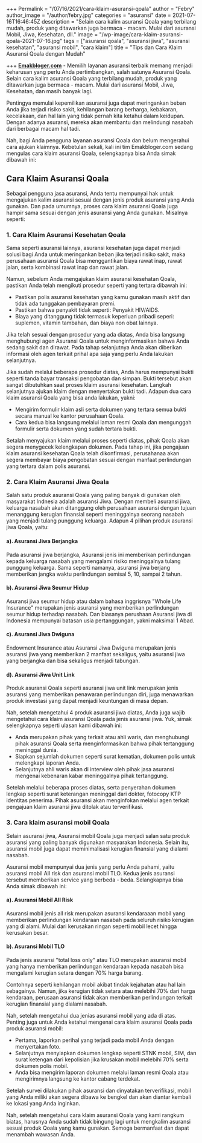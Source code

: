 +++
Permalink = "/07/16/2021/cara-klaim-asuransi-qoala"
author = "Febry"
author_image = "/author/febry.jpg"
categories = "asuransi"
date = 2021-07-16T16:46:45Z
description = "Selain cara kalim asuransi Qoala yang terbilang mudah, produk yang ditawarkan juga bermaca - macam. Mulai dari asuransi Mobil, Jiwa, Kesehatan, dll."
image = "/wp-image/cara-klaim-asuransi-qoala-2021-07-16.jpg"
tags = ["asuransi qoala", "asuransi jiwa", "asuransi kesehatan", "asuransi mobil", "cara klaim"]
title = "Tips dan Cara Klaim Asuransi Qoala dengan Mudah"

+++
[**Emakbloger.com**](/) - Memilih layanan asuransi terbaik memang menjadi keharusan yang perlu Anda pertimbangkan, salah satunya Asuransi Qoala. Selain cara kalim asuransi Qoala yang terbilang mudah, produk yang ditawarkan juga bermaca - macam. Mulai dari asuransi Mobil, Jiwa, Kesehatan, dan masih banyak lagi.

Pentingya memulai kepemilikan asuransi juga dapat meringankan beban Anda jika terjadi risiko sakit, kehilangan barang berharga, kebakaran, kecelakaan, dan hal lain yang tidak pernah kita ketahui dalam keidupan. Dengan adanya asuransi, mereka akan membantu dan melindungi nasabah dari berbagai macam hal tadi.

Nah, bagi Anda pengguna layanan asuransi Qoala dan belum mengerahui cara ajukan klaimnya. Kebetulan sekali, kali ini tim Emakbloger.com sedang mengulas cara klaim asuransi Qoala, selengkapnya bisa Anda simak dibawah ini:

## Cara Klaim Asuransi Qoala

Sebagai pengguna jasa asuransi, Anda tentu mempunyai hak untuk mengajukan kalim asuransi sesuai dengan jenis produk asuransi yang Anda gunakan. Dan pada umumnya, proses cara klaim asuransi Qoala juga hampir sama sesuai dengan jenis asuransi yang Anda gunakan. Misalnya seperti:

### 1. Cara Klaim Asuransi Kesehatan Qoala

Sama seperti asuransi lainnya, asuransi kesehatan juga dapat menjadi solusi bagi Anda untuk meringankan beban jika terjadi risiko sakit, maka perusahaan asuransi Qoala bisa menggantikan biaya rawat inap, rawat jalan, serta kombinasi rawat inap dan rawat jalan.

Namun, sebelum Anda mengajukan klaim asuransi kesehatan Qoala, pastikan Anda telah mengikuti prosedur seperti yang tertara dibawah ini:

* Pastikan polis asuransi kesehatan yang kamu gunakan masih aktif dan tidak ada tunggakan pembayaran premi.
* Pastikan bahwa penyakit tidak seperti: Penyakit HIV/AIDS.
* Biaya yang ditanggung tidak termasuk keperluan pribadi seperi: suplemen, vitamin tambahan, dan biaya non obat lainnya.

Jika telah sesuai dengan prosedur yang ada diatas, Anda bisa langsung menghubungi agen Asuransi Qoala untuk menginformasikan bahwa Anda sedang sakit dan dirawat. Pada tahap selanjutnya Anda akan diberikan informasi oleh agen terkait prihal apa saja yang perlu Anda lakukan selanjutnya.

Jika sudah melalui beberapa prosedur diatas, Anda harus mempunyai bukti seperti tanda bayar transaksi pengobatan dan simpan. Bukti tersebut akan sangat dibutuhkan saat proses klaim asuransi kesehatan. Langkah selanjutnya ajukan klaim dengan menyertakan bukti tadi. Adapun dua cara klaim asuransi Qoala yang bisa anda lakukan, yakni:

* Mengirim formulir klaim asli serta dokumen yang tertara semua bukti secara manual ke kantor perusahaan Qoala.
* Cara kedua bisa langsung melalui laman resmi Qoala dan mengunggah formulir serta dokumen yang sudah tertara bukti.

Setalah menyajukan klaim melalui proses seperti diatas, pihak Qoala akan segera menygecek kelengkapan dokumen. Pada tahap ini, jika pengajuan klaim asuransi kesehatan Qoala telah dikonfirmasi, perusahanaa akan segera membayar biaya pengobatan sesuai dengan manfaat perlindungan yang tertara dalam polis asuransi.

### 2. Cara Klaim Asuransi Jiwa Qoala

Salah satu produk asuransi Qoala yang paling banyak di gunakan oleh masyarakat Indnesia adalah asuransi Jiwa. Dengan membeli asuransi jiwa, keluarga nasabah akan ditanggung oleh perusahaan asuransi dengan tujuan menanggung kerugian finansial seperti meninggalnya seorang nasabah yang menjadi tulang punggung keluarga. Adapun 4 pilihan produk asuransi jiwa Qoala, yaitu:

#### a). Asuransi Jiwa Berjangka

Pada asuransi jiwa berjangka, Asuransi jenis ini memberikan perlindungan kepada keluarga nasabah yang mengalami risiko meninggalnya tulang punggung keluarga. Sama seperti namanya, asuransi jiwa berjang memberikan jangka waktu perlindungan semisal 5, 10, sampai 2 tahun.

#### b). Asuransi Jiwa Seumur Hidup

Asuransi jiwa seumur hidup atau dalam bahasa inggrisnya "Whole Life Insurance" merupakan jenis asuransi yang memberikan perlindungan seumur hidup terhadap nasabah. Dan biasanya perushaan Asuransi jiwa di Indonesia mempunyai batasan usia pertanggungan, yakni maksimal 1 Abad.

#### c). Asuransi Jiwa Dwiguna

Endowment Insurance atau Asuransi Jiwa Dwiguna merupakan jenis asuransi jiwa yang memberikan 2 manfaat sekaligus, yaitu asuransi jiwa yang berjangka dan bisa sekaligus menjadi tabungan.

#### d). Asuransi Jiwa Unit Link

Produk asuransi Qoala seperti asuransi jiwa unit link merupakan jenis asuransi yang memberikan penawaran perlindungan diri, juga menawarkan produk investasi yang dapat menjadi keuntungan di masa depan.

Nah, setelah mengetahui 4 produk asuransi jiwa diatas, Anda juga wajib mengetahui cara klaim asuransi Qoala pada jenis asuransi jiwa. Yuk, simak selengkapnya seperti ulasan kami dibawah ini:

* Anda merupakan pihak yang terkait atau ahli waris, dan menghubungi pihak asuransi Qoala serta menginformasikan bahwa pihak tertanggung meninggal dunia.
* Siapkan sejumlah dokumen seperti surat kematian, dokumen polis untuk melengkapi laporan Anda.
* Selanjutnya ahli waris akan di interview oleh pihak jasa asuransi mengenai kebenaran kabar meninggalnya pihak tertanggung.

Setelah melalui beberapa proses diatas, serta penyerahan dokumen lengkap seperti surat keterangan meninggal dari dokter, fotocopy KTP identitas penerima. Pihak asuransi akan menginfokan melalui agen terkait pengajuan klaim asuransi jiwa ditolak atau terverifikasi.

### 3. Cara klaim asuransi mobil Qoala

Selain asuransi jiwa, Asuransi mobil Qoala juga menjadi salan satu produk asuransi yang paling banyak digunakan masyarakan Indonesia. Selain itu, asuransi mobil juga dapat meminimalisasi kerugian finansial yang dialami nasabah.

Asuransi mobil mempunyai dua jenis yang perlu Anda pahami, yaitu asuransi mobil All risk dan asuransi mobil TLO. Kedua jenis asuransi tersebut memberikan service yang berbeda - beda. Selangkapnya bisa Anda simak dibawah ini:

#### a). Asuransi Mobil All Risk

Asuransi mobil jenis all risk merupakan asuransi kendaraaan mobil yang memberikan perlindungan kendaraan nasabah pada seluruh risiko kerugian yang di alami. Mulai dari kerusakan ringan seperti mobil lecet hingga kerusakan besar.

#### b). Asuransi Mobil TLO

Pada jenis asuransi "total loss only" atau TLO merupakan asuransi mobil yang hanya memberikan perlindungan kendaraan kepada nasabah bisa mengalami kerugian setara dengan 70% harga barang.

Contohnya seperti kehilangan mobil akibat tindak kejahatan atau hal lain sebagainya. Namun, jika kerugian tidak setara atau melebihi 70% dari harga kendaraan, perusaan asuransi tidak akan memberikan perlindungan terkait kerugian finansial yang dialami nasabah.

Nah, setelah mengetahui dua jenias asuransi mobil yang ada di atas. Penting juga untuk Anda ketahui mengenai cara klaim asuransi Qoala pada produk asuransi mobil:

* Pertama, laporkan perihal yang terjadi pada mobil Anda dengan menyertakan foto.
* Selanjutnya menyiapkan dokumen lengkap seperti STNK mobil, SIM, dan surat ketengan dari kepolisian jika krusakan mobil melebihi 70% serta dokumen polis mobil.
* Anda bisa mengirim laporan dokumen melalui laman resmi Qoala atau mengirimnya langsung ke kantor cabang terdekat.

Setelah survei dilakukan pihak asuransi dan dinyatakan terverifikasi, mobil yang Anda miliki akan segera dibawa ke bengkel dan akan diantar kembali ke lokasi yang Anda inginkan.

Nah, setelah mengetahui cara klaim asuransi Qoala yang kami rangkum biatas, harusnya Anda sudah tidak bingung lagi untuk mengkalim asuransi sesuai produk Qoala yang kamu gunakan. Semoga bermanfaat dan dapat menambah wawasan Anda.
